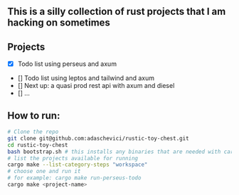 ## This is a silly collection of rust projects that I am hacking on sometimes

## Projects

- [x] Todo list using perseus and axum
- [] Todo list using leptos and tailwind and axum
- [] Next up: a quasi prod rest api with axum and diesel
- [] ...

## How to run:

```bash
# Clone the repo
git clone git@github.com:adaschevici/rustic-toy-chest.git
cd rustic-toy-chest
bash bootstrap.sh # this installs any binaries that are needed with cargo
# list the projects available for running
cargo make --list-category-steps "workspace"
# choose one and run it
# for example: cargo make run-perseus-todo
cargo make <project-name>
```
